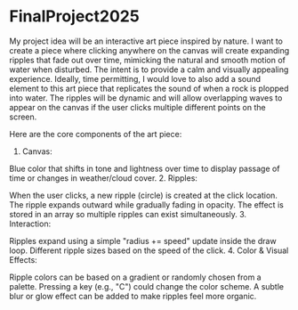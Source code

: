 # FinalProject2025

My project idea will be an interactive art piece inspired by nature. I want to create a piece where clicking anywhere on the canvas will create expanding ripples that fade out over time, mimicking the natural and smooth motion of water when disturbed. The intent is to provide a calm and visually appealing experience. Ideally, time permitting, I would love to also add a sound element to this art piece that replicates the sound of when a rock is plopped into water. The ripples will be dynamic and will allow overlapping waves to appear on the canvas if the user clicks multiple different points on the screen. 

 

Here are the core components of the art piece:

1. Canvas:

Blue color that shifts in tone and lightness over time to display passage of time or changes in weather/cloud cover.
2. Ripples:

When the user clicks, a new ripple (circle) is created at the click location.
The ripple expands outward while gradually fading in opacity.
The effect is stored in an array so multiple ripples can exist simultaneously.
3. Interaction:

Ripples expand using a simple "radius += speed" update inside the draw loop.
Different ripple sizes based on the speed of the click.
4. Color & Visual Effects:

Ripple colors can be based on a gradient or randomly chosen from a palette.
Pressing a key (e.g., "C") could change the color scheme.
A subtle blur or glow effect can be added to make ripples feel more organic.
